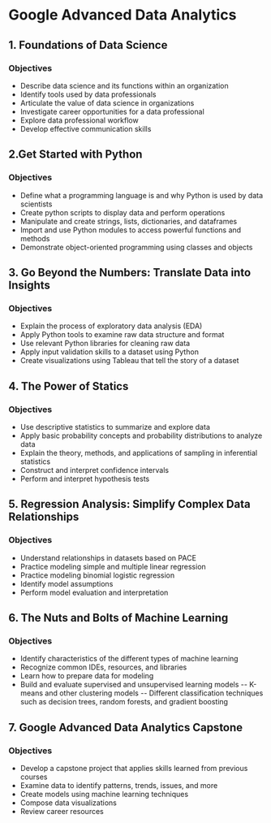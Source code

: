 # Google Advanced Data Analytics

## 1. Foundations of Data Science
### Objectives
- Describe data science and its functions within an organization
- Identify tools used by data professionals
- Articulate the value of data science in organizations
- Investigate career opportunities for a data professional
- Explore data professional workflow
- Develop effective communication skills
	
## 2.Get Started with Python
### Objectives
- Define what a programming language is and why Python is used by data scientists
- Create python scripts to display data and perform operations
- Manipulate and create strings, lists, dictionaries, and dataframes
- Import and use Python modules to access powerful functions and methods
- Demonstrate object-oriented programming using classes and objects

## 3. Go Beyond the Numbers: Translate Data into Insights
### Objectives
- Explain the process of exploratory data analysis (EDA)
- Apply Python tools to examine raw data structure and format
- Use relevant Python libraries for cleaning raw data
- Apply input validation skills to a dataset using Python
- Create visualizations using Tableau that tell the story of a dataset

## 4. The Power of Statics
### Objectives
- Use descriptive statistics to summarize and explore data
- Apply basic probability concepts and probability distributions to analyze data
- Explain the theory, methods, and applications of sampling in inferential statistics
- Construct and interpret confidence intervals
- Perform and interpret hypothesis tests

## 5. Regression Analysis: Simplify Complex Data Relationships
### Objectives
- Understand relationships in datasets based on PACE
- Practice modeling simple and multiple linear regression
- Practice modeling binomial logistic regression
- Identify model assumptions
- Perform model evaluation and interpretation

## 6. The Nuts and Bolts of Machine Learning
### Objectives
- Identify characteristics of the different types of machine learning
- Recognize common IDEs, resources, and libraries
- Learn how to prepare data for modeling
- Build and evaluate supervised and unsupervised learning models
-- K-means and other clustering models
-- Different classification techniques such as decision trees, random forests, and gradient boosting

## 7. Google Advanced Data Analytics Capstone
### Objectives
- Develop a capstone project that applies skills learned from previous courses
- Examine data to identify patterns, trends, issues, and more
- Create models using machine learning techniques
- Compose data visualizations
- Review career resources

